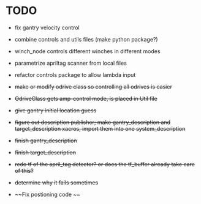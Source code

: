 # TODO

- fix gantry velocity control
- combine controls and utils files (make python package?)
- winch_node controls different winches in different modes
- parametrize apriltag scanner from local files
- refactor controls package to allow lambda input

- ~~make or modify odrive class so controlling all odrives is easier~~
- ~~OdriveClass gets amp-control mode, is placed in Util file~~
- ~~give gantry initial location guess~~
- ~~figure out description publisher; make gantry_description and target_description xacros, import them into one system_description~~
- ~~finish gantry_description~~
- ~~finish target_description~~
- ~~redo tf of the april_tag detector? or does the tf_buffer already take care of this?~~
- ~~determine why it fails sometimes~~
- ~~Fix postioning code ~~